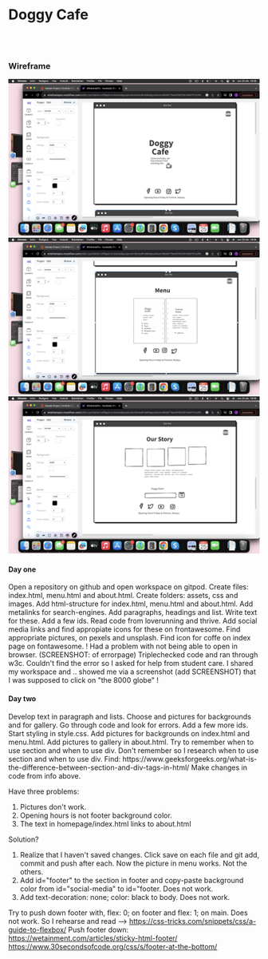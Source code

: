 <h1>Doggy Cafe</h1>
<br>
<br>
<h3>Wireframe</h3>
<img src="assets/images/WF-DC-index.png">
<img src="assets/images/WF-DC-menu.png">
<img src="assets/images/WF-DC-about.png">

<br>
<h4>Day one</h4>
Open a repository on github and open workspace on gitpod. 
Create files: index.html, menu.html and about.html.
Create folders: assets, css and images. 
Add html-structure for index.html, menu.html and about.html. 
Add metalinks for search-engines.
Add paragraphs, headings and list. Write text for these. 
Add a few ids.
Read code from loverunning and thrive.
Add social media links and find appropiate icons for these on frontawesome.
Find appropriate pictures, on pexels and unsplash. Find icon for coffe on index page on fontawesome.
! Had a problem with not being able to open in browser. (SCREENSHOT: of errorpage) Triplechecked code and ran through w3c. Couldn't find the error so I asked for help from student care. I shared my workspace and .. showed me via a screenshot (add SCREENSHOT) that I was supposed to click on "the 8000 globe" !
<br>
<h4>Day two</h4>
Develop text in paragraph and lists.
Choose and pictures for backgrounds and for gallery. 
Go through code and look for errors. 
Add a few more ids.
Start styling in style.css. 
Add pictures for backgrounds on index.html and menu.html. Add pictures to gallery in about.html.
Try to remember when to use section and when to use div. Don't remember so I research when to use section and when to use div.
Find: https://www.geeksforgeeks.org/what-is-the-difference-between-section-and-div-tags-in-html/
Make changes in code from info above. 

Have three problems:
1. Pictures don't work.
2. Opening hours is not footer background color.
3. The text in homepage/index.html links to about.html

Solution?
1. Realize that I haven't saved changes. Click save on each file and git add, commit and push after each. Now the picture in menu works. Not the others.
2. Add id="footer" to the section in footer and copy-paste background color from id="social-media" to id="footer. Does not work. 
3. Add text-decoration: none; color: black to body. Does not work.

Try to push down footer with, flex: 0; on footer and flex: 1; on main. Does not work. 
So I rehearse and read --> https://css-tricks.com/snippets/css/a-guide-to-flexbox/
Push footer down:
https://wetainment.com/articles/sticky-html-footer/
https://www.30secondsofcode.org/css/s/footer-at-the-bottom/